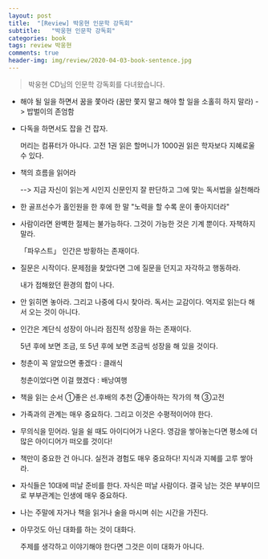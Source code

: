```yaml
---
layout: post
title:  "[Review] 박웅현 인문학 강독회"
subtitle:   "박웅현 인문학 강독회"
categories: book
tags: review 박웅현
comments: true
header-img: img/review/2020-04-03-book-sentence.jpg
---
```


> 박웅현 CD님의 인문학 강독회를 다녀왔습니다.



- 해야 될 일을 하면서 꿈을 쫓아라 (꿈만 쫓지 말고 해야 할 일을 소홀히 하지 말라) -> 밥벌이의 존엄함



- 다독을 하면서도 잡을 건 잡자.

  머리는 컴퓨터가 아니다. 고전 1권 읽은 할머니가 1000권 읽은 학자보다 지혜로울 수 있다.



- 책의 흐름을 읽어라

  --> 지금 자신이 읽는게 시인지 신문인지 잘 판단하고 그에 맞는 독서법을 실천해라



- 한 골프선수가 홀인원을 한 후에 한 말 "노력을 할 수록 운이 좋아지더라"



- 사람이라면 완벽한 절제는 불가능하다. 그것이 가능한 것은 기계 뿐이다. 자책하지 말라. 

  「파우스트」 인간은 방황하는 존재이다.



- 질문은 시작이다. 문제점을 찾았다면 그에 질문을 던지고 자각하고 행동하라.

  내가 접해왔던 환경의 합이 나다.



- 안 읽히면 놓아라. 그리고 나중에 다시 찾아라. 독서는 교감이다. 억지로 읽는다 해서 오는 것이 아니다.



- 인간은 계단식 성장이 아니라 점진적 성장을 하는 존재이다. 

  5년 후에 보면 조금, 또 5년 후에 보면 조금씩 성장을 해 있을 것이다.



- 청춘이 꼭 알았으면 좋겠다 : 클래식

  청춘이었다면 이걸 했겠다 : 배낭여행



- 책을 읽는 순서 ①좋은 선.후배의 추천 ②좋아하는 작가의 책 ③고전



- 가족과의 관계는 매우 중요하다. 그리고 이것은 수평적이어야 한다.



- 무의식을 믿어라. 일을 쉴 때도 아이디어가 나온다. 영감을 쌓아놓는다면 평소에 더 많은 아이디어가 떠오를 것이다!



- 책만이 중요한 건 아니다. 실전과 경험도 매우 중요하다! 지식과 지혜를 고루 쌓아라.



- 자식들은 10대에 떠날 준비를 한다. 자식은 떠날 사람이다. 결국 남는 것은 부부이므로 부부관계는 인생에 매우 중요하다.



- 나는 주말에 자거나 책을 읽거나 술을 마시며 쉬는 시간을 가진다.



- 아무것도 아닌 대화를 하는 것이 대화다. 

  주제를 생각하고 이야기해야 한다면 그것은 이미 대화가 아니다.
